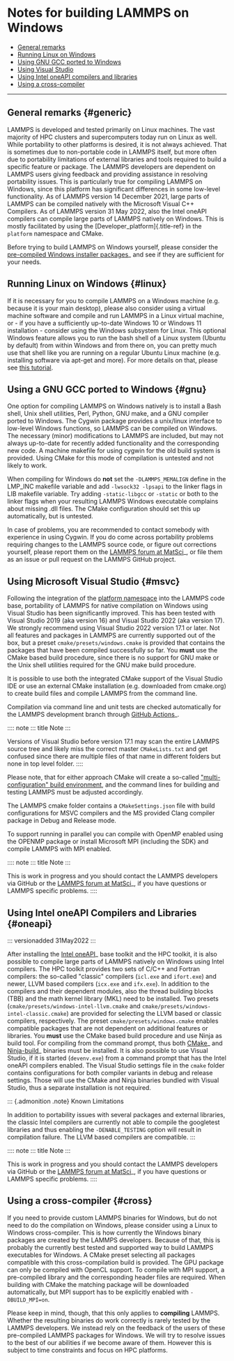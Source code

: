 # Notes for building LAMMPS on Windows

-   [General remarks](generic)
-   [Running Linux on Windows](linux)
-   [Using GNU GCC ported to Windows](gnu)
-   [Using Visual Studio](msvc)
-   [Using Intel oneAPI compilers and libraries](oneapi)
-   [Using a cross-compiler](cross)

------------------------------------------------------------------------

## General remarks {#generic}

LAMMPS is developed and tested primarily on Linux machines. The vast
majority of HPC clusters and supercomputers today run on Linux as well.
While portability to other platforms is desired, it is not always
achieved. That is sometimes due to non-portable code in LAMMPS itself,
but more often due to portability limitations of external libraries and
tools required to build a specific feature or package. The LAMMPS
developers are dependent on LAMMPS users giving feedback and providing
assistance in resolving portability issues. This is particularly true
for compiling LAMMPS on Windows, since this platform has significant
differences in some low-level functionality. As of LAMMPS version 14
December 2021, large parts of LAMMPS can be compiled natively with the
Microsoft Visual C++ Compilers. As of LAMMPS version 31 May 2022, also
the Intel oneAPI compilers can compile large parts of LAMMPS natively on
Windows. This is mostly facilitated by using the
[Developer_platform]{.title-ref} in the `platform` namespace and CMake.

Before trying to build LAMMPS on Windows yourself, please consider the
[pre-compiled Windows installer
packages](https://packages.lammps.org/windows.html)\_ and see if they
are sufficient for your needs.

## Running Linux on Windows {#linux}

If it is necessary for you to compile LAMMPS on a Windows machine (e.g.
because it is your main desktop), please also consider using a virtual
machine software and compile and run LAMMPS in a Linux virtual machine,
or - if you have a sufficiently up-to-date Windows 10 or Windows 11
installation - consider using the Windows subsystem for Linux. This
optional Windows feature allows you to run the bash shell of a Linux
system (Ubuntu by default) from within Windows and from there on, you
can pretty much use that shell like you are running on a regular Ubuntu
Linux machine (e.g. installing software via apt-get and more). For more
details on that, please see [this tutorial](Howto_wsl).

## Using a GNU GCC ported to Windows {#gnu}

One option for compiling LAMMPS on Windows natively is to install a Bash
shell, Unix shell utilities, Perl, Python, GNU make, and a GNU compiler
ported to Windows. The Cygwin package provides a unix/linux interface to
low-level Windows functions, so LAMMPS can be compiled on Windows. The
necessary (minor) modifications to LAMMPS are included, but may not
always up-to-date for recently added functionality and the corresponding
new code. A machine makefile for using cygwin for the old build system
is provided. Using CMake for this mode of compilation is untested and
not likely to work.

When compiling for Windows do **not** set the `-DLAMMPS_MEMALIGN` define
in the LMP_INC makefile variable and add `-lwsock32 -lpsapi` to the
linker flags in LIB makefile variable. Try adding `-static-libgcc` or
`-static` or both to the linker flags when your resulting LAMMPS Windows
executable complains about missing .dll files. The CMake configuration
should set this up automatically, but is untested.

In case of problems, you are recommended to contact somebody with
experience in using Cygwin. If you do come across portability problems
requiring changes to the LAMMPS source code, or figure out corrections
yourself, please report them on the [LAMMPS forum at
MatSci](https://matsci.org/c/lammps/lammps-development/)\_, or file them
as an issue or pull request on the LAMMPS GitHub project.

## Using Microsoft Visual Studio {#msvc}

Following the integration of the [platform
namespace](Developer_platform) into the LAMMPS code base, portability of
LAMMPS for native compilation on Windows using Visual Studio has been
significantly improved. This has been tested with Visual Studio 2019
(aka version 16) and Visual Studio 2022 (aka version 17). We strongly
recommend using Visual Studio 2022 version 17.1 or later. Not all
features and packages in LAMMPS are currently supported out of the box,
but a preset `cmake/presets/windows.cmake` is provided that contains the
packages that have been compiled successfully so far. You **must** use
the CMake based build procedure, since there is no support for GNU make
or the Unix shell utilities required for the GNU make build procedure.

It is possible to use both the integrated CMake support of the Visual
Studio IDE or use an external CMake installation (e.g. downloaded from
cmake.org) to create build files and compile LAMMPS from the command
line.

Compilation via command line and unit tests are checked automatically
for the LAMMPS development branch through [GitHub
Actions](https://github.com/lammps/lammps/actions/workflows/compile-msvc.yml)\_.

:::: note
::: title
Note
:::

Versions of Visual Studio before version 17.1 may scan the entire LAMMPS
source tree and likely miss the correct master `CMakeLists.txt` and get
confused since there are multiple files of that name in different
folders but none in top level folder.
::::

Please note, that for either approach CMake will create a so-called
[\"multi-configuration\" build environment](cmake_multiconfig), and the
command lines for building and testing LAMMPS must be adjusted
accordingly.

The LAMMPS cmake folder contains a `CMakeSettings.json` file with build
configurations for MSVC compilers and the MS provided Clang compiler
package in Debug and Release mode.

To support running in parallel you can compile with OpenMP enabled using
the OPENMP package or install Microsoft MPI (including the SDK) and
compile LAMMPS with MPI enabled.

:::: note
::: title
Note
:::

This is work in progress and you should contact the LAMMPS developers
via GitHub or the [LAMMPS forum at
MatSci](https://matsci.org/c/lammps/lammps-development/)\_, if you have
questions or LAMMPS specific problems.
::::

## Using Intel oneAPI Compilers and Libraries {#oneapi}

::: versionadded
31May2022
:::

After installing the [Intel
oneAPI](https://www.intel.com/content/www/us/en/developer/tools/oneapi/toolkits.html)\_
base toolkit and the HPC toolkit, it is also possible to compile large
parts of LAMMPS natively on Windows using Intel compilers. The HPC
toolkit provides two sets of C/C++ and Fortran compilers: the so-called
\"classic\" compilers (`icl.exe` and `ifort.exe`) and newer, LLVM based
compilers (`icx.exe` and `ifx.exe`). In addition to the compilers and
their dependent modules, also the thread building blocks (TBB) and the
math kernel library (MKL) need to be installed. Two presets
(`cmake/presets/windows-intel-llvm.cmake` and
`cmake/presets/windows-intel-classic.cmake`) are provided for selecting
the LLVM based or classic compilers, respectively. The preset
`cmake/presets/windows.cmake` enables compatible packages that are not
dependent on additional features or libraries. You **must** use the
CMake based build procedure and use Ninja as build tool. For compiling
from the command prompt, thus both [CMake](https://cmake.org)\_ and
[Ninja-build](https://ninja-build.org)\_ binaries must be installed. It
is also possible to use Visual Studio, if it is started (`devenv.exe`)
from a command prompt that has the Intel oneAPI compilers enabled. The
Visual Studio settings file in the `cmake` folder contains
configurations for both compiler variants in debug and release settings.
Those will use the CMake and Ninja binaries bundled with Visual Studio,
thus a separate installation is not required.

::: {.admonition .note}
Known Limitations

In addition to portability issues with several packages and external
libraries, the classic Intel compilers are currently not able to compile
the googletest libraries and thus enabling the `-DENABLE_TESTING` option
will result in compilation failure. The LLVM based compilers are
compatible.
:::

:::: note
::: title
Note
:::

This is work in progress and you should contact the LAMMPS developers
via GitHub or the [LAMMPS forum at
MatSci](https://matsci.org/c/lammps/lammps-development/)\_, if you have
questions or LAMMPS specific problems.
::::

## Using a cross-compiler {#cross}

If you need to provide custom LAMMPS binaries for Windows, but do not
need to do the compilation on Windows, please consider using a Linux to
Windows cross-compiler. This is how currently the Windows binary
packages are created by the LAMMPS developers. Because of that, this is
probably the currently best tested and supported way to build LAMMPS
executables for Windows. A CMake preset selecting all packages
compatible with this cross-compilation build is provided. The GPU
package can only be compiled with OpenCL support. To compile with MPI
support, a pre-compiled library and the corresponding header files are
required. When building with CMake the matching package will be
downloaded automatically, but MPI support has to be explicitly enabled
with `-DBUILD_MPI=on`.

Please keep in mind, though, that this only applies to **compiling**
LAMMPS. Whether the resulting binaries do work correctly is rarely
tested by the LAMMPS developers. We instead rely on the feedback of the
users of these pre-compiled LAMMPS packages for Windows. We will try to
resolve issues to the best of our abilities if we become aware of them.
However this is subject to time constraints and focus on HPC platforms.
